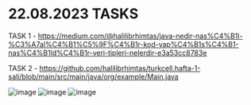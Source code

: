 # 22.08.2023 TASKS
TASK 1 - https://medium.com/@halilibrhimtas/java-nedir-nas%C4%B1l-%C3%A7al%C4%B1%C5%9F%C4%B1r-kod-yap%C4%B1s%C4%B1-nas%C4%B1ld%C4%B1r-veri-tipleri-nelerdir-e3a53cc8783e


TASK 2 - https://github.com/halilibrhimtas/turkcell.hafta-1-sali/blob/main/src/main/java/org/example/Main.java

![image](https://github.com/halilibrhimtas/turkcell.hafta-1-sali/assets/74383996/e49b9863-1830-4b92-b204-60c6d53d394a)
![image](https://github.com/halilibrhimtas/turkcell.hafta-1-sali/assets/74383996/af9ffd11-dc35-4acb-901c-d20a01f55f2e)
![image](https://github.com/halilibrhimtas/turkcell.hafta-1-sali/assets/74383996/619149f7-310c-4421-adfb-13dd8a1feb39)

